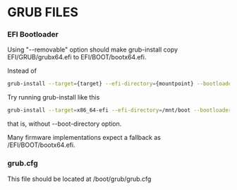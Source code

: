 # GRUB FILES

### EFI Bootloader

Using "--removable" option should make grub-install copy
EFI/GRUB/grubx64.efi to EFI/BOOT/bootx64.efi.

Instead of 
```bash
grub-install --target={target} --efi-directory={mountpoint} --bootloader-id=GRUB --boot-directory={mountpoint}/boot
```
Try running grub-install like this
```bash
grub-install --target=x86_64-efi --efi-directory=/mnt/boot --bootloader-id=GRUB
```
that is, without --boot-directory option.

Many firmware implementations expect a fallback as
/EFI/BOOT/bootx64.efi.

### grub.cfg

This file should be located at /boot/grub/grub.cfg
